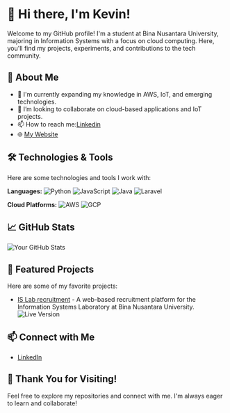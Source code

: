 # 👋 Hi there, I'm Kevin!

Welcome to my GitHub profile! I'm a student at Bina Nusantara University, majoring in Information Systems with a focus on cloud computing. Here, you'll find my projects, experiments, and contributions to the tech community.

## 🚀 About Me

- 🌱 I'm currently expanding my knowledge in AWS, IoT, and emerging technologies.
- 👯 I’m looking to collaborate on cloud-based applications and IoT projects.
- 📫 How to reach me:[Linkedin](https://www.linkedin.com/in/kevinjuliantan)
- 🌐 [My Website](https://www.narwhals0.github.io/)

## 🛠️ Technologies & Tools

Here are some technologies and tools I work with:

**Languages:** 
  ![Python](https://img.shields.io/badge/-Python-3776AB?style=flat&logo=python&logoColor=white) 
  ![JavaScript](https://img.shields.io/badge/-JavaScript-F7DF1E?style=flat&logo=javascript&logoColor=black) 
  ![Java](https://img.shields.io/badge/-Java-007396?style=flat&logo=java&logoColor=white) 
  ![Laravel](https://img.shields.io/badge/-Laravel-FF2D20?style=flat&logo=laravel&logoColor=white)

**Cloud Platforms:** 
  ![AWS](https://img.shields.io/badge/-AWS-232F3E?style=flat&logo=amazonaws&logoColor=white) 
  ![GCP](https://img.shields.io/badge/-Google%20Cloud-4285F4?style=flat&logo=googlecloud&logoColor=white) 


## 📈 GitHub Stats

![Your GitHub Stats](https://github-readme-stats.vercel.app/api?username=narwhals0&show_icons=true&theme=radical)

## 🌟 Featured Projects

Here are some of my favorite projects:

- [IS Lab recruitment](https://github.com/erlnrinzl/islab_new-recruitment) - A web-based recruitment platform for the Information Systems Laboratory at Bina Nusantara University.
  ![Live Version](https://islab.apps.binus.ac.id/recruitmentislab/)

## 📫 Connect with Me

- [LinkedIn](https://www.linkedin.com/in/kevinjuliantan)


## 🎉 Thank You for Visiting!

Feel free to explore my repositories and connect with me. I'm always eager to learn and collaborate!
